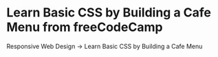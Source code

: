 # Learn Basic CSS by Building a Cafe Menu from freeCodeCamp
Responsive Web Design -> Learn Basic CSS by Building a Cafe Menu
